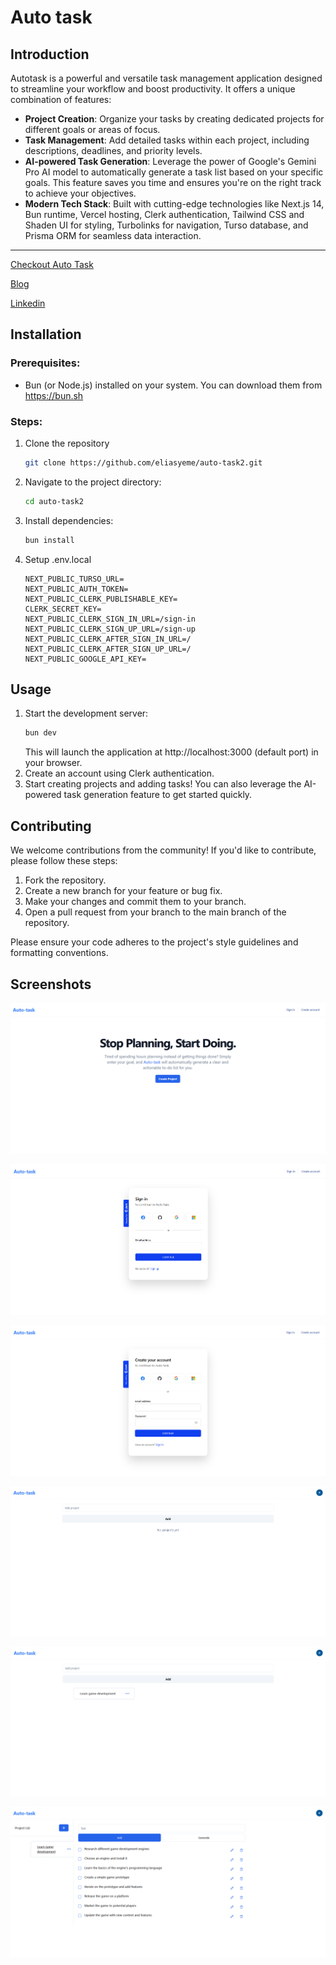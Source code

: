 # Auto task
## Introduction
Autotask is a powerful and versatile task management application designed to streamline your workflow and boost productivity. It offers a unique combination of features:

- **Project Creation**: Organize your tasks by creating dedicated projects for different goals or areas of focus.
- **Task Management**: Add detailed tasks within each project, including descriptions, deadlines, and priority levels.
- **AI-powered Task Generation**: Leverage the power of Google's Gemini Pro AI model to automatically generate a task list based on your specific goals. This feature saves you time and ensures you're on the right track to achieve your objectives.
- **Modern Tech Stack**: Built with cutting-edge technologies like Next.js 14, Bun runtime, Vercel hosting, Clerk authentication, Tailwind CSS and Shaden UI for styling, Turbolinks for navigation, Turso database, and Prisma ORM for seamless data interaction.

---
[Checkout Auto Task](http://auto-task2.vercel.app)

[Blog](http://auto-task2.vercel.app)

[Linkedin](https://www.linkedin.com/in/elias-yemataw/)

## Installation
### Prerequisites:
- Bun (or Node.js)  installed on your system. You can download them from https://bun.sh

### Steps:
1. Clone the repository
    ```bash
    git clone https://github.com/eliasyeme/auto-task2.git
    ```
2. Navigate to the project directory:
    ```bash
    cd auto-task2
    ```
3. Install dependencies:
    ```bash
    bun install
    ```
4. Setup .env.local
    ```env
    NEXT_PUBLIC_TURSO_URL=
    NEXT_PUBLIC_AUTH_TOKEN=
    NEXT_PUBLIC_CLERK_PUBLISHABLE_KEY=
    CLERK_SECRET_KEY=
    NEXT_PUBLIC_CLERK_SIGN_IN_URL=/sign-in
    NEXT_PUBLIC_CLERK_SIGN_UP_URL=/sign-up
    NEXT_PUBLIC_CLERK_AFTER_SIGN_IN_URL=/
    NEXT_PUBLIC_CLERK_AFTER_SIGN_UP_URL=/
    NEXT_PUBLIC_GOOGLE_API_KEY=
    ```

## Usage
1. Start the development server:
    ```bash
    bun dev
    ```
    This will launch the application at http://localhost:3000 (default port) in your browser.
2. Create an account using Clerk authentication.
3. Start creating projects and adding tasks! You can also leverage the AI-powered task generation feature to get started quickly.

## Contributing
We welcome contributions from the community! If you'd like to contribute, please follow these steps:
1. Fork the repository.
2. Create a new branch for your feature or bug fix.
3. Make your changes and commit them to your branch.
4. Open a pull request from your branch to the main branch of the repository.

Please ensure your code adheres to the project's style guidelines and formatting conventions.

## Screenshots

![alt text](screenshots/landing.png)

![alt text](screenshots/sign-in.png)

![alt text](screenshots/sign-up.png)

![alt text](screenshots/no-projects.png)

![alt text](screenshots/projects.png)

![alt text](screenshots/tasks.png)